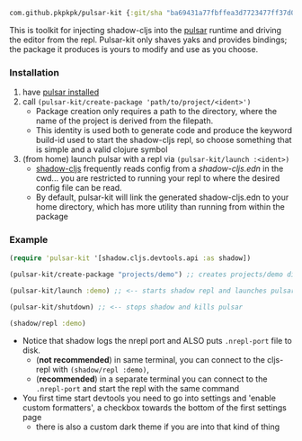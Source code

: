 ```clojure
com.github.pkpkpk/pulsar-kit {:git/sha "ba69431a77fbffea3d7723477ff37d04d6b3cc82"}
```

This is toolkit for injecting shadow-cljs into the [pulsar](https://github.com/pulsar-edit/pulsar) runtime and driving the editor from the repl. Pulsar-kit only shaves yaks and provides bindings; the package it produces is yours to modify and use as you choose.

### Installation
1) have [pulsar installed](https://github.com/pulsar-edit/pulsar/releases)
2) call `(pulsar-kit/create-package 'path/to/project/<ident>')`
   + Package creation only requires a path to the directory, where the name of the project is derived from the filepath.
   + This identity is used both to generate code and produce the keyword build-id used to start the shadow-cljs repl, so choose something that is simple and a valid clojure symbol
3) (from home) launch pulsar with a repl via `(pulsar-kit/launch :<ident>)`
   + [shadow-cljs](https://shadow-cljs.github.io/) frequently reads config from a *shadow-cljs.edn* in the cwd... you are restricted to running your repl to where the desired config file can be read.
   + By default, pulsar-kit will link the generated shadow-cljs.edn to your home directory, which has more utility than running from within the package

### Example

```clojure
(require 'pulsar-kit '[shadow.cljs.devtools.api :as shadow])

(pulsar-kit/create-package "projects/demo") ;; creates projects/demo directory, populates & links it to ppm

(pulsar-kit/launch :demo) ;; <-- starts shadow repl and launches pulsar with derived build-id

(pulsar-kit/shutdown) ;; <-- stops shadow and kills pulsar

(shadow/repl :demo)
```

+ Notice that shadow logs the nrepl port and ALSO puts `.nrepl-port` file to disk.
  - (**not recommended**) in same terminal, you can connect to the cljs-repl with `(shadow/repl :demo)`,
  - (**recommended**) in a separate terminal you can connect to the `.nrepl-port` and start the repl with the same command
+ You first time start devtools you need to go into settings and 'enable custom formatters', a checkbox towards the bottom of the first settings page
  - there is also a custom dark theme if you are into that kind of thing
